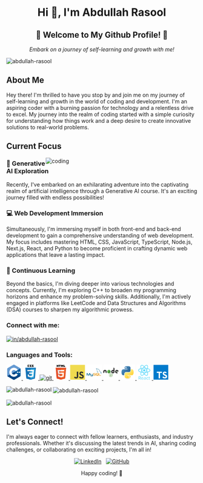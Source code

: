 <!-- Header with Title and Greeting -->
<div align="center">
  <h1>Hi 👋, I'm Abdullah Rasool</h1>
  <h2>👋 Welcome to My Github Profile! 🚀</h2>
  <p><i>Embark on a journey of self-learning and growth with me!</i></p>
</div>

<!-- Introduction and About Me -->
<p align="left"> <img src="https://komarev.com/ghpvc/?username=abdullah-rasool&label=Profile%20views&color=0e75b6&style=flat" alt="abdullah-rasool" /> </p>

## About Me

Hey there! I'm thrilled to have you stop by and join me on my journey of self-learning and growth in the world of coding and development. I'm an aspiring coder with a burning passion for technology and a relentless drive to excel. My journey into the realm of coding started with a simple curiosity for understanding how things work and a deep desire to create innovative solutions to real-world problems.

## Current Focus

<img align = "right" alt="coding" width="400" src="https://media.licdn.com/dms/image/D4D12AQEwYz74Mf7XKA/article-cover_image-shrink_600_2000/0/1677431973169?e=2147483647&v=beta&t=XAXpJxyem6V0COVr2qwSxPLctoigzjSXhAa4PSHczMI">

### 🧠 Generative AI Exploration
Recently, I've embarked on an exhilarating adventure into the captivating realm of artificial intelligence through a Generative AI course. It's an exciting journey filled with endless possibilities!

### 💻 Web Development Immersion
Simultaneously, I'm immersing myself in both front-end and back-end development to gain a comprehensive understanding of web development. My focus includes mastering HTML, CSS, JavaScript, TypeScript, Node.js, Next.js, React, and Python to become proficient in crafting dynamic web applications that leave a lasting impact.

### 🚀 Continuous Learning
Beyond the basics, I'm diving deeper into various technologies and concepts. Currently, I'm exploring C++ to broaden my programming horizons and enhance my problem-solving skills. Additionally, I'm actively engaged in platforms like LeetCode and Data Structures and Algorithms (DSA) courses to sharpen my algorithmic prowess.

<h3 align="left">Connect with me:</h3>
<p align="left">
<a href="https://linkedin.com/in/in/abdullah-rasool" target="blank"><img align="center" src="https://raw.githubusercontent.com/rahuldkjain/github-profile-readme-generator/master/src/images/icons/Social/linked-in-alt.svg" alt="in/abdullah-rasool" height="30" width="40" /></a>
</p>

<h3 align="left">Languages and Tools:</h3>
<p align="left"> <a href="https://www.w3schools.com/cpp/" target="_blank" rel="noreferrer"> <img src="https://raw.githubusercontent.com/devicons/devicon/master/icons/cplusplus/cplusplus-original.svg" alt="cplusplus" width="40" height="40"/> </a> <a href="https://www.w3schools.com/css/" target="_blank" rel="noreferrer"> <img src="https://raw.githubusercontent.com/devicons/devicon/master/icons/css3/css3-original-wordmark.svg" alt="css3" width="40" height="40"/> </a> <a href="https://git-scm.com/" target="_blank" rel="noreferrer"> <img src="https://www.vectorlogo.zone/logos/git-scm/git-scm-icon.svg" alt="git" width="40" height="40"/> </a> <a href="https://www.w3.org/html/" target="_blank" rel="noreferrer"> <img src="https://raw.githubusercontent.com/devicons/devicon/master/icons/html5/html5-original-wordmark.svg" alt="html5" width="40" height="40"/> </a> <a href="https://developer.mozilla.org/en-US/docs/Web/JavaScript" target="_blank" rel="noreferrer"> <img src="https://raw.githubusercontent.com/devicons/devicon/master/icons/javascript/javascript-original.svg" alt="javascript" width="40" height="40"/> </a> <a href="https://www.mysql.com/" target="_blank" rel="noreferrer"> <img src="https://raw.githubusercontent.com/devicons/devicon/master/icons/mysql/mysql-original-wordmark.svg" alt="mysql" width="40" height="40"/> </a> <a href="https://nodejs.org" target="_blank" rel="noreferrer"> <img src="https://raw.githubusercontent.com/devicons/devicon/master/icons/nodejs/nodejs-original-wordmark.svg" alt="nodejs" width="40" height="40"/> </a> <a href="https://www.python.org" target="_blank" rel="noreferrer"> <img src="https://raw.githubusercontent.com/devicons/devicon/master/icons/python/python-original.svg" alt="python" width="40" height="40"/> </a> <a href="https://reactjs.org/" target="_blank" rel="noreferrer"> <img src="https://raw.githubusercontent.com/devicons/devicon/master/icons/react/react-original-wordmark.svg" alt="react" width="40" height="40"/> </a> <a href="https://www.typescriptlang.org/" target="_blank" rel="noreferrer"> <img src="https://raw.githubusercontent.com/devicons/devicon/master/icons/typescript/typescript-original.svg" alt="typescript" width="40" height="40"/> </a> </p>

<p><img align="left" src="https://github-readme-stats.vercel.app/api/top-langs?username=abdullah-rasool&show_icons=true&locale=en&layout=compact" alt="abdullah-rasool" /></p>

<p>&nbsp;<img align="center" src="https://github-readme-stats.vercel.app/api?username=abdullah-rasool&show_icons=true&locale=en" alt="abdullah-rasool" /></p>

<p><img align="center" src="https://github-readme-streak-stats.herokuapp.com/?user=abdullah-rasool&" alt="abdullah-rasool" /></p>


## Let's Connect!

I'm always eager to connect with fellow learners, enthusiasts, and industry professionals. Whether it's discussing the latest trends in AI, sharing coding challenges, or collaborating on exciting projects, I'm all in!

<!-- LinkedIn and GitHub Buttons -->
<div align="center">
  <a href="in/abdullah-rasool/"><img src="https://img.shields.io/badge/LinkedIn-Connect-blue?style=flat&logo=linkedin" alt="LinkedIn"></a>&nbsp;&nbsp;
  <a href="https://github.com/Abdullah-Rasool"><img src="https://img.shields.io/badge/GitHub-Follow-black?style=flat&logo=github" alt="GitHub"></a>
</div>

<!-- Footer -->
<div align="center">
  <p>Happy coding! 🌟</p>
</div>
